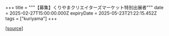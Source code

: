 +++
title = """【募集】くりやまクリエイターズマーケット特別出展者"""
date = 2025-02-27T15:00:00.000Z
expiryDate = 2025-05-23T21:22:15.452Z
tags = ["kuriyama"]
+++


[[source]](https://www.town.kuriyama.hokkaido.jp/soshiki/46/18348.html)
